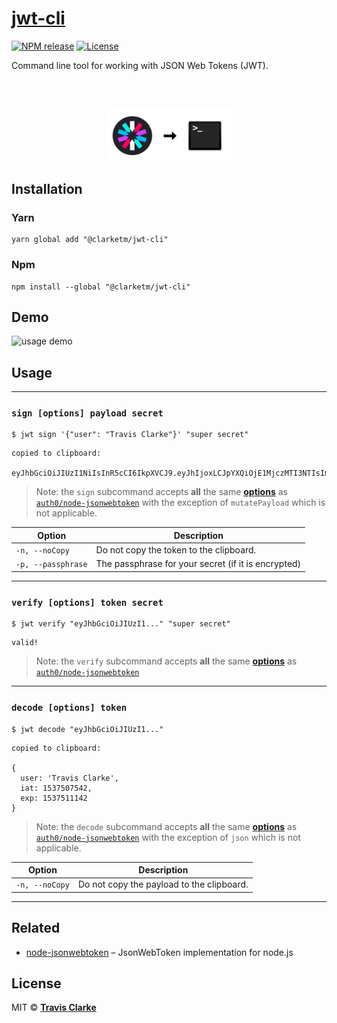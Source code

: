 # [jwt-cli](https://blog.travismclarke.com/project/jwt-cli/)

[![NPM release](https://img.shields.io/npm/v/@clarketm/jwt-cli.svg)](https://www.npmjs.com/package/@clarketm/jwt-cli)
[![License](https://img.shields.io/npm/l/@clarketm/jwt-cli.svg)](LICENSE.md)

Command line tool for working with JSON Web Tokens (JWT).

<br>
<br>
<a href="https://blog.travismclarke.com/project/jwt-utils/">
  <p align="center"><img width="40%" src="https://github.com/clarketm/jwt-cli/blob/master/hero.png" /></p>
</a>

## Installation

### Yarn

```shell
yarn global add "@clarketm/jwt-cli"
```

### Npm

```shell
npm install --global "@clarketm/jwt-cli"
```

## Demo

![usage demo](https://github.com/clarketm/jwt-cli/blob/master/usage.gif)

## Usage

---

### `sign [options] payload secret`

```shell
$ jwt sign '{"user": "Travis Clarke"}' "super secret"
```

```shell
copied to clipboard:

eyJhbGciOiJIUzI1NiIsInR5cCI6IkpXVCJ9.eyJhIjoxLCJpYXQiOjE1MjczMTI3NTIsImV4cCI6MTUyNzMxNjM1Mn0.2l4wyaoxNBBY7nvm6sAqAcmXSuuKjBubNo_h42hcigU
```

> Note: the `sign` subcommand accepts **all** the same [**options**](https://github.com/auth0/node-jsonwebtoken#jwtsignpayload-secretorprivatekey-options-callback) as [`auth0/node-jsonwebtoken`](https://github.com/auth0/node-jsonwebtoken) with the exception of `mutatePayload` which is not applicable.

| Option             | Description                                         |
| ------------------ | --------------------------------------------------- |
| `-n, --noCopy`     | Do not copy the token to the clipboard.             |
| `-p, --passphrase` | The passphrase for your secret (if it is encrypted) |

---

### `verify [options] token secret`

```shell
$ jwt verify "eyJhbGciOiJIUzI1..." "super secret"
```

```
valid!
```

> Note: the `verify` subcommand accepts **all** the same [**options**](https://github.com/auth0/node-jsonwebtoken#jwtverifytoken-secretorpublickey-options-callback) as [`auth0/node-jsonwebtoken`](https://github.com/auth0/node-jsonwebtoken)

---

### `decode [options] token`

```shell
$ jwt decode "eyJhbGciOiJIUzI1..."
```

```shell
copied to clipboard:

{
  user: 'Travis Clarke',
  iat: 1537507542,
  exp: 1537511142
}
```

> Note: the `decode` subcommand accepts **all** the same [**options**](https://github.com/auth0/node-jsonwebtoken#jwtverifytoken-secretorpublickey-options-callback) as [`auth0/node-jsonwebtoken`](https://github.com/auth0/node-jsonwebtoken) with the exception of `json` which is not applicable.

| Option         | Description                               |
| -------------- | ----------------------------------------- |
| `-n, --noCopy` | Do not copy the payload to the clipboard. |

---

## Related

- [node-jsonwebtoken](https://github.com/auth0/node-jsonwebtoken) – JsonWebToken implementation for node.js

## License

MIT &copy; [**Travis Clarke**](https://blog.travismclarke.com/)
